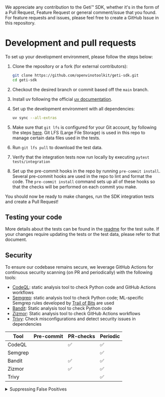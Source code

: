 We appreciate any contribution to the Geti™ SDK, whether it's in the form of a
Pull Request, Feature Request or general comment/issue that you found. For feature
requests and issues, please feel free to create a GitHub Issue in this repository.

# Development and pull requests

To set up your development environment, please follow the steps below:

1. Clone the repository or a fork (for external contributors):
   ```bash
   git clone https://github.com/openvinotoolkit/geti-sdk.git
   cd geti-sdk
   ```
2. Checkout the desired branch or commit based off the `main` branch.
3. Install uv following the official [uv documentation](https://docs.astral.sh/uv/getting-started/installation/).

4. Set up the development environment with all dependencies:

   ```bash
   uv sync --all-extras
   ```

5. Make sure that `git lfs` is configured for your Git account, by following the
   steps [here](https://git-lfs.github.com/). Git LFS (Large File Storage) is used in
   this repo to manage certain data files used in the tests.

6. Run `git lfs pull` to download the test data.
7. Verify that the integration tests now run locally by executing `pytest tests/integration`
8. Set up the pre-commit hooks in the repo by running `pre-commit install`. Several pre-commit
   hooks are used in the repo to lint and format the code. The `pre-commit install`
   command sets up all of these hooks so that the checks will be performed on each
   commit you make.

You should now be ready to make changes, run the SDK integration tests and create a Pull Request!

## Testing your code

More details about the tests can be found in the [readme](tests/README.md) for the test suite.
If your changes require updating the tests or the test data, please refer to that document.

## Security

To ensure our codebase remains secure, we leverage GitHub Actions for continuous security scanning (on PR and periodically) with the following tools:

- [CodeQL](https://docs.github.com/en/code-security/code-scanning/introduction-to-code-scanning/about-code-scanning-with-codeql): static analysis tool to check Python code and GitHub Actions workflows
- [Semgrep](https://github.com/semgrep/semgrep): static analysis tool to check Python code; ML-specific Semgrep rules developed by [Trail of Bits](https://github.com/trailofbits/semgrep-rules?tab=readme-ov-file#python) are used
- [Bandit](https://github.com/PyCQA/bandit): Static analysis tool to check Python code
- [Zizmor](https://github.com/woodruffw/zizmor): Static analysis tool to check GitHub Actions workflows
- [Trivy](https://github.com/aquasecurity/trivy): Check misconfigurations and detect security issues in dependencies

| Tool    | Pre-commit | PR-checks | Periodic |
| ------- | ---------- | --------- | -------- |
| CodeQL  |            | ✅        | ✅       |
| Semgrep |            |           | ✅       |
| Bandit  |            | ✅        | ✅       |
| Zizmor  |            | ✅        | ✅       |
| Trivy   |            |           | ✅       |

<details>
<summary>Suppressing False Positives</summary>

If necessary, to suppress _false_ positives, add inline comment with specific syntax.
Please also add a comment explaining _why_ you decided to disable a rule or provide a risk-acceptance reason.

### Bandit

Findings can be ignored inline with `# nosec BXXX` comments.

```python
import subprocess # nosec B404 # this is actually fine
```

[Details](https://bandit.readthedocs.io/en/latest/config.html#exclusions) in Bandit docs.

### Zizmor

Findings can be ignored inline with `# zizmor: ignore[rulename]` comments.

```yaml
uses: actions/checkout@v3 # zizmor: ignore[artipacked] this is actually fine
```

[Details](https://woodruffw.github.io/zizmor/usage/#with-comments) in Zizmor docs.

### Semgrep

Findings can be ignored inline with `# nosemgrep: rule-id` comments.

```python
    # nosemgrep: python.lang.security.audit.dangerous-system-call.dangerous-system-call # this is actually fine
    r = os.system(' '.join(command))
```

[Details](https://semgrep.dev/docs/ignoring-files-folders-code) in Semgrep docs.

</details>
